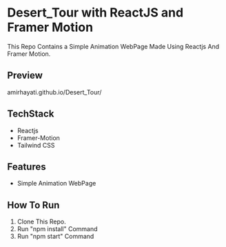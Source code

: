 # Desert_Tour with ReactJS and Framer Motion
This Repo Contains a Simple Animation WebPage Made Using Reactjs And Framer Motion.


## Preview
amirhayati.github.io/Desert_Tour/

## TechStack
- Reactjs
- Framer-Motion
- Tailwind CSS

## Features
- Simple Animation WebPage

## How To Run
1. Clone This Repo.
1. Run "npm install" Command
1. Run "npm start" Command
